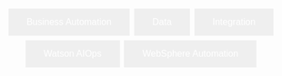 <html>
<head>
<style>
.button {
  border: none;
  color: white;
  padding: 15px 32px;
  text-align: center;
  text-decoration: none;
  display: inline-block;
  font-size: 16px;
  margin: 4px 2px;
  cursor: pointer;
}

.button1 {background-color: #4CAF50;} /* Green */
.button2 {background-color: #008CBA;} /* Blue */
</style>
</head>
<body>
<div style="text-align:center">
<button onclick="location.href='/daffy/Cloud-Paks/Business-Automation/'" class="button button2">Business Automation</button>
<button onclick="location.href='/daffy/Cloud-Paks/Data/'" class="button button2">Data</button>
<button onclick="location.href='/daffy/Cloud-Paks/Integration/'" class="button button2">Integration</button>
<button onclick="location.href='/daffy/Cloud-Paks/Watson-AIOPS/'" class="button button2">
Watson AIOps</button>
<button onclick="location.href='/daffy/Cloud-Paks/WebSphere-Automation/'" class="button button2">
WebSphere Automation</button>
</div>
</body>
</html>
